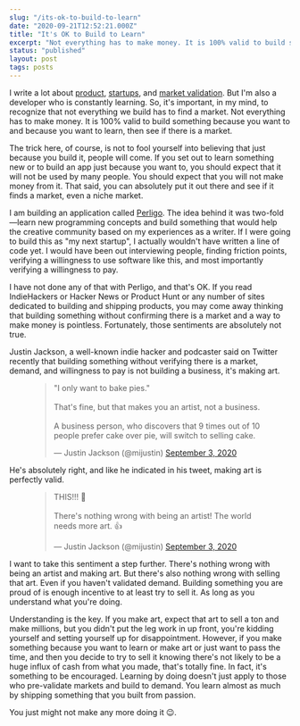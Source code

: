 ```yaml
---
slug: "/its-ok-to-build-to-learn"
date: "2020-09-21T12:52:21.000Z"
title: "It's OK to Build to Learn"
excerpt: "Not everything has to make money. It is 100% valid to build something because you want to and because you want to learn, then see if there is a market. "
status: "published"
layout: post
tags: posts
---
```

  I write a lot about [product](<https://polluterofminds.com/make-something-today/>), [startups](<https://polluterofminds.com/your-failure-is-your-fault/>), and [market validation](<https://polluterofminds.com/the-traps-youll-fall-into-when-validating-a-market/>). But I'm also a developer who is constantly learning. So, it's important, in my mind, to recognize that not everything we build has to find a market. Not everything has to make money. It is 100% valid to build something because you want to and because you want to learn, then see if there is a market.

The trick here, of course, is not to fool yourself into believing that just because you build it, people will come. If you set out to learn something new or to build an app just because you want to, you should expect that it will not be used by many people. You should expect that you will not make money from it. That said, you can absolutely put it out there and see if it finds a market, even a niche market.

I am building an application called [Perligo](<https://perligo.io>). The idea behind it was two-fold—learn new programming concepts and build something that would help the creative community based on my experiences as a writer. If I were going to build this as "my next startup", I actually wouldn't have written a line of code yet. I would have been out interviewing people, finding friction points, verifying a willingness to use software like this, and most importantly verifying a willingness to pay.

I have not done any of that with Perligo, and that's OK. If you read IndieHackers or Hacker News or Product Hunt or any number of sites dedicated to building and shipping products, you may come away thinking that building something without confirming there is a market and a way to make money is pointless. Fortunately, those sentiments are absolutely not true.

Justin Jackson, a well-known indie hacker and podcaster said on Twitter recently that building something without verifying there is a market, demand, and willingness to pay is not building a business, it's making art.

<figure class="kg-card kg-embed-card"><blockquote class="twitter-tweet"><p lang="en" dir="ltr">"I only want to bake pies."<br><br>That's fine, but that makes you an artist, not a business.<br><br>A business person, who discovers that 9 times out of 10 people prefer cake over pie, will switch to selling cake.</p>— Justin Jackson (@mijustin) <a href="https://twitter.com/mijustin/status/1301578364570882049?ref_src=twsrc%5Etfw">September 3, 2020</a></blockquote><script async="" src="https://platform.twitter.com/widgets.js" charset="utf-8"></script></figure>

He's absolutely right, and like he indicated in his tweet, making art is perfectly valid.

<figure class="kg-card kg-embed-card"><blockquote class="twitter-tweet"><p lang="en" dir="ltr">THIS!!! 💯<br><br>There's nothing wrong with being an artist! The world needs more art. 👍</p>— Justin Jackson (@mijustin) <a href="https://twitter.com/mijustin/status/1301580933372411904?ref_src=twsrc%5Etfw">September 3, 2020</a></blockquote><script async="" src="https://platform.twitter.com/widgets.js" charset="utf-8"></script></figure>

I want to take this sentiment a step further. There's nothing wrong with being an artist and making art. But there's also nothing wrong with selling that art. Even if you haven't validated demand. Building something you are proud of is enough incentive to at least try to sell it. As long as you understand what you're doing.

Understanding is the key. If you make art, expect that art to sell a ton and make millions, but you didn't put the leg work in up front, you're kidding yourself and setting yourself up for disappointment. However, if you make something because you want to learn or make art or just want to pass the time, and then you decide to try to sell it knowing there's not likely to be a huge influx of cash from what you made, that's totally fine. In fact, it's something to be encouraged. Learning by doing doesn't just apply to those who pre-validate markets and build to demand. You learn almost as much by shipping something that you built from passion.

You just might not make any more doing it 😉.


  
